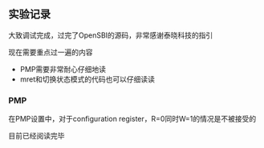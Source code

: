 ## 实验记录
大致调试完成，过完了OpenSBI的源码，非常感谢泰晓科技的指引

现在需要重点过一遍的内容
- PMP需要非常耐心仔细地读
- mret和切换状态模式的代码也可以仔细读读

### PMP
在PMP设置中，对于configuration register，R=0同时W=1的情况是不被接受的

目前已经阅读完毕
